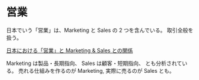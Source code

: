 # 営業

日本でいう「営業」は、Marketing と Sales の 2 つを含んでいる。
取引全般を扱う。

[日本における「営業」と Marketing & Sales との関係](https://kwansei-ac.jp/iba/journals/review/BandA_review_vol17_p33-50.pdf)

Marketing は製品・長期指向、
Sales は顧客・短期指向、
とも分析されている。
売れる仕組みを作るのが Marketing, 実際に売るのが Sales とも。
